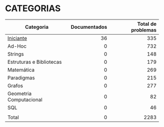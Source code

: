 # CATEGORIAS

| Categoria                                                                                  | Documentados | Total de problemas |
| ------------------------------------------------------------------------------------------ | -----------: | -----------------: |
| [Iniciante](https://github.com/RuaN369/beecrowd/tree/main/CSharp/Iniciante)                |           36 |                335 |
| Ad-Hoc                                                                                     |            0 |                732 |
| Strings                                                                                    |            0 |                148 |
| Estruturas e Bibliotecas                                                                   |            0 |                179 |
| Matemática                                                                                 |            0 |                269 |
| Paradigmas                                                                                 |            0 |                215 |
| Grafos                                                                                     |            0 |                277 |
| Geometria Computacional                                                                    |            0 |                 82 |
| SQL                                                                                        |            0 |                 46 |
|                                                                                            |              |                    |
| Total                                                                                      |            0 |               2283 |
